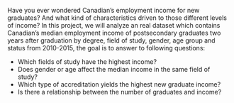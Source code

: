Have you ever wondered Canadian’s employment income for new graduates? And what kind of characteristics driven to those different levels of income? In this project, we will analyze an real dataset which contains Canadian’s median employment income of postsecondary graduates two years after graduation by degree, field of study, gender, age group and status from 2010-2015, the goal is to answer to following questions: 

- Which fields of study have the highest income? 
- Does gender or age affect the median income in the same field of study? 
- Which type of accreditation yields the highest new graduate income?
- Is there a relationship between the number of graduates and income?
